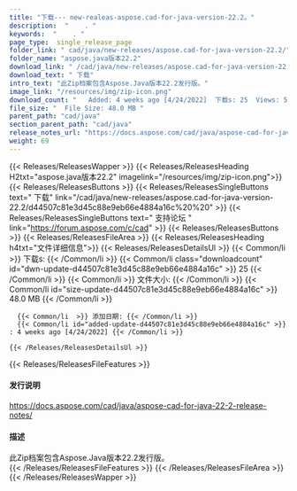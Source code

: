 ```yaml
---
title: "下载--- new-realeas-aspose.cad-for-java-version-22.2。" 
description:  "    . " 
keywords:  "    . " 
page_type:  single_release_page
folder_link: " cad/java/new-releases/aspose.cad-for-java-version-22.2/"
folder_name: "aspose.java版本22.2"
download_link: " /cad/java/new-releases/aspose.cad-for-java-version-22.2/d44507c81e3d45c88e9eb66e4884a16c"
download_text: " 下载"
intro_text: "此Zip档案包含Aspose.Java版本22.2发行版。"
image_link: "/resources/img/zip-icon.png"
download_count: "   Added: 4 weeks ago [4/24/2022]  下载s: 25  Views: 55"
file_size: "  File Size: 48.0 MB "
parent_path: "cad/java"
section_parent_path: "cad/java"
release_notes_url: "https://docs.aspose.com/cad/java/aspose-cad-for-java-22-2-release-notes"
weight: 69
---
```


{{< Releases/ReleasesWapper >}}
  {{< Releases/ReleasesHeading H2txt="aspose.java版本22.2" imagelink="/resources/img/zip-icon.png">}}
  {{< Releases/ReleasesButtons >}}
    {{< Releases/ReleasesSingleButtons text=" 下载" link="/cad/java/new-releases/aspose.cad-for-java-version-22.2/d44507c81e3d45c88e9eb66e4884a16c%20%20" >}}
    {{< Releases/ReleasesSingleButtons text=" 支持论坛 " link="https://forum.aspose.com/c/cad" >}}
  {{< Releases/ReleasesButtons >}}
  {{< Releases/ReleasesFileArea >}}
    {{< Releases/ReleasesHeading h4txt="文件详细信息">}}
    {{< Releases/ReleasesDetailsUl >}}
            {{< Common/li  >}} 下载s: {{< /Common/li >}} 
      {{< Common/li class="downloadcount" id="dwn-update-d44507c81e3d45c88e9eb66e4884a16c" >}} 25 {{< /Common/li >}} 
      {{< Common/li  >}} 文件大小: {{< /Common/li >}} 
      {{< Common/li id="size-update-d44507c81e3d45c88e9eb66e4884a16c" >}} 48.0 MB {{< /Common/li >}} 


      {{< Common/li  >}} 添加日期: {{< /Common/li >}} 
      {{< Common/li id="added-update-d44507c81e3d45c88e9eb66e4884a16c" >}} : 4 weeks ago [4/24/2022] {{< /Common/li >}} 

    {{< /Releases/ReleasesDetailsUl >}}

  {{< Releases/ReleasesFileFeatures >}}
      <h4>发行说明</h4><div><a href="https://docs.aspose.com/cad/java/aspose-cad-for-java-22-2-release-notes/">https://docs.aspose.com/cad/java/aspose-cad-for-java-22-2-release-notes/</a></div><h4>描述</h4><div class="HTMLDescription">此Zip档案包含Aspose.Java版本22.2发行版。</div>
  {{< /Releases/ReleasesFileFeatures >}}
 {{< /Releases/ReleasesFileArea >}}
{{< /Releases/ReleasesWapper >}}


